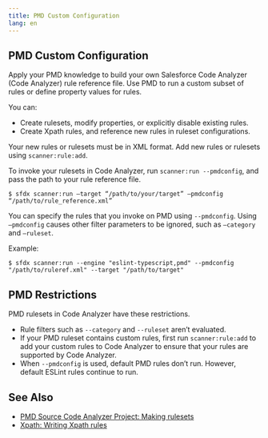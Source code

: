 ```yaml
---
title: PMD Custom Configuration
lang: en
---
```


## PMD Custom Configuration
Apply your PMD knowledge to build your own Salesforce Code Analyzer (Code Analyzer) rule reference file. Use PMD to run a custom subset of rules or define property values for rules. 

You can:

* Create rulesets, modify properties, or explicitly disable existing rules. 
* Create Xpath rules, and reference new rules in ruleset configurations.

Your new rules or rulesets must be in XML format. Add new rules or rulesets using ```scanner:rule:add```.

To invoke your rulesets in Code Analyzer, run ```scanner:run --pmdconfig```, and pass the path to your rule reference file.

```$ sfdx scanner:run —target “/path/to/your/target” —pmdconfig “/path/to/rule_reference.xml”```

You can specify the rules that you invoke on PMD using ```--pmdconfig```. Using ```–pmdconfig``` causes other filter parameters to be ignored, such as ```–category``` and ```–ruleset```. 

Example:

```$ sfdx scanner:run --engine "eslint-typescript,pmd" --pmdconfig "/path/to/ruleref.xml" --target "/path/to/target"```


## PMD Restrictions

PMD rulesets in Code Analyzer have these restrictions.

* Rule filters such as ```--category``` and ```--ruleset``` aren’t evaluated.
* If your PMD ruleset contains custom rules, first run ```scanner:rule:add``` to add your custom rules to Code Analyzer to ensure that your rules are supported by Code Analyzer.
* When ```--pmdconfig``` is used, default PMD rules don’t run. However, default ESLint rules continue to run.

## See Also

- [PMD Source Code Analyzer Project: Making rulesets](https://pmd.github.io/latest/pmd_userdocs_making_rulesets.html)
- [Xpath: Writing Xpath rules](https://pmd.github.io/latest/pmd_userdocs_extending_writing_xpath_rules.html)

